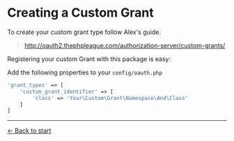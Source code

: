# Creating a Custom Grant

To create your custom grant type follow Alex's guide.

> http://oauth2.thephpleague.com/authorization-server/custom-grants/

Registering your custom Grant with this package is easy:

Add the following properties to your `config/oauth.php`
```php
'grant_types' => [
    'custom_grant_identifier' => [
        'class' => 'Your\Custom\Grant\Namespace\And\Class'
    ]
]
```

---

[&larr; Back to start](../README.md)
